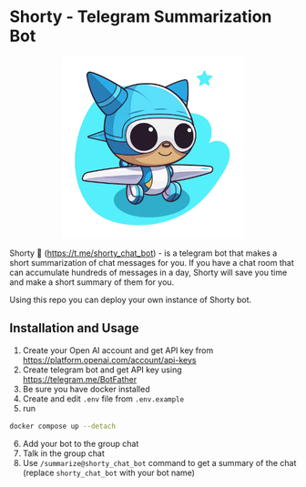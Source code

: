 # Shorty - Telegram Summarization Bot

<p align="center"><img src="logo.png"></p>

Shorty 🤖 (https://t.me/shorty_chat_bot) - is a telegram bot that makes a short summarization of chat messages for you. If you have a chat room that can accumulate hundreds of messages in a day, Shorty will save you time and make a short summary of them for you.

Using this repo you can deploy your own instance of Shorty bot.

## Installation and Usage

1. Create your Open AI account and get API key from https://platform.openai.com/account/api-keys
2. Create telegram bot and get API key using https://telegram.me/BotFather
3. Be sure you have docker installed
4. Create and edit `.env` file from `.env.example`
5. run

```bash
docker compose up --detach
```

6. Add your bot to the group chat
7. Talk in the group chat
8. Use `/summarize@shorty_chat_bot` command to get a summary of the chat (replace `shorty_chat_bot` with your bot name)

